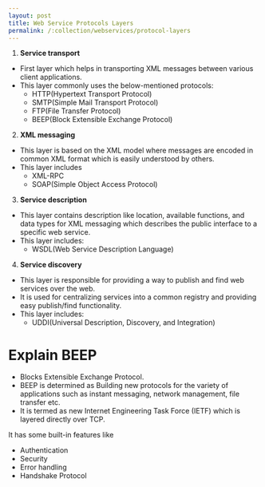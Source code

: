 ```yaml
---
layout: post
title: Web Service Protocols Layers
permalink: /:collection/webservices/protocol-layers
---
```


1. **Service transport**
- First layer which helps in transporting XML messages between various client applications.
- This layer commonly uses the below-mentioned protocols:
	- HTTP(Hypertext Transport Protocol)
	- SMTP(Simple Mail Transport Protocol)
	- FTP(File Transfer Protocol)
	- BEEP(Block Extensible Exchange Protocol)

2. **XML messaging**
- This layer is based on the XML model where messages are encoded in common XML format which is easily understood by others.
- This layer includes
	- XML-RPC
	- SOAP(Simple Object Access Protocol)

3. **Service description**
- This layer contains description like location, available functions, and data types for XML messaging which describes the public interface to a specific web service.
- This layer includes:
    - WSDL(Web Service Description Language)

4. **Service discovery**
- This layer is responsible for providing a way to publish and find web services over the web.
- It is used for centralizing services into a common registry and providing easy publish/find functionality.
- This layer includes:
    - UDDI(Universal Description, Discovery, and Integration)

# Explain BEEP
- Blocks Extensible Exchange Protocol.
- BEEP is determined as Building new protocols for the variety of applications such as instant messaging, network management, file transfer etc.
- It is termed as new Internet Engineering Task Force (IETF) which is layered directly over TCP. 

It has some built-in features like
- Authentication
- Security
- Error handling
- Handshake Protocol
